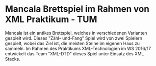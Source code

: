 <h1> Mancala Brettspiel im Rahmen von XML Praktikum - TUM </h1>
Mancala ist ein antikes Brettspiel, welches in verschiedenen Varianten gespielt wird. Dieses "Zähl- und-Fang" Spiel wird von zwei Spielern gespielt, wobei das Ziel ist, die meisten Steine im eigenen Haus zu sammeln. Im Rahmen des Praktikums XML-Technologien im WS 2016/17 entwickelt das Team "XML-DTD" dieses Spiel unter Einsatz des XML Stacks.
